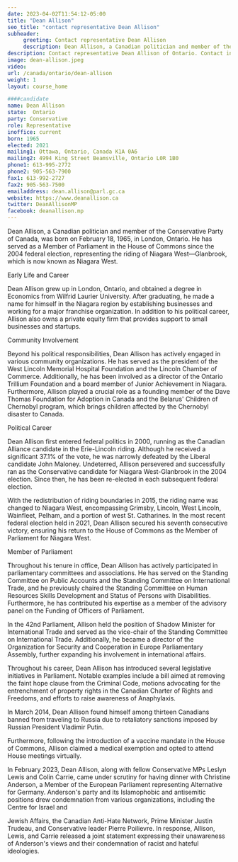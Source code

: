 ```yaml
---
date: 2023-04-02T11:54:12-05:00
title: "Dean Allison"
seo_title: "contact representative Dean Allison"
subheader:
     greeting: Contact representative Dean Allison
     description: Dean Allison, a Canadian politician and member of the Conservative Party of Canada, was born on February 18, 1965, in London, Ontario.
description: Contact representative Dean Allison of Ontario. Contact information for Dean Allison includes email address, phone number, and mailing address.
image: dean-allison.jpeg
video:
url: /canada/ontario/dean-allison
weight: 1
layout: course_home

####candidate
name: Dean Allison
state:	Ontario
party: Conservative
role: Representative
inoffice: current
born: 1965
elected: 2021
mailing1: Ottawa, Ontario, Canada K1A 0A6
mailing2: 4994 King Street Beamsville, Ontario L0R 1B0
phone1: 613-995-2772
phone2: 905-563-7900
fax1: 613-992-2727
fax2: 905-563-7500
emailaddress: dean.allison@parl.gc.ca
website: https://www.deanallison.ca
twitter: DeanAllisonMP
facebook: deanallison.mp
---
```


Dean Allison, a Canadian politician and member of the Conservative Party of Canada, was born on February 18, 1965, in London, Ontario. He has served as a Member of Parliament in the House of Commons since the 2004 federal election, representing the riding of Niagara West—Glanbrook, which is now known as Niagara West.

Early Life and Career

Dean Allison grew up in London, Ontario, and obtained a degree in Economics from Wilfrid Laurier University. After graduating, he made a name for himself in the Niagara region by establishing businesses and working for a major franchise organization. In addition to his political career, Allison also owns a private equity firm that provides support to small businesses and startups.

Community Involvement

Beyond his political responsibilities, Dean Allison has actively engaged in various community organizations. He has served as the president of the West Lincoln Memorial Hospital Foundation and the Lincoln Chamber of Commerce. Additionally, he has been involved as a director of the Ontario Trillium Foundation and a board member of Junior Achievement in Niagara. Furthermore, Allison played a crucial role as a founding member of the Dave Thomas Foundation for Adoption in Canada and the Belarus' Children of Chernobyl program, which brings children affected by the Chernobyl disaster to Canada.

Political Career

Dean Allison first entered federal politics in 2000, running as the Canadian Alliance candidate in the Erie-Lincoln riding. Although he received a significant 37.1% of the vote, he was narrowly defeated by the Liberal candidate John Maloney. Undeterred, Allison persevered and successfully ran as the Conservative candidate for Niagara West-Glanbrook in the 2004 election. Since then, he has been re-elected in each subsequent federal election.

With the redistribution of riding boundaries in 2015, the riding name was changed to Niagara West, encompassing Grimsby, Lincoln, West Lincoln, Wainfleet, Pelham, and a portion of west St. Catharines. In the most recent federal election held in 2021, Dean Allison secured his seventh consecutive victory, ensuring his return to the House of Commons as the Member of Parliament for Niagara West.

Member of Parliament

Throughout his tenure in office, Dean Allison has actively participated in parliamentary committees and associations. He has served on the Standing Committee on Public Accounts and the Standing Committee on International Trade, and he previously chaired the Standing Committee on Human Resources Skills Development and Status of Persons with Disabilities. Furthermore, he has contributed his expertise as a member of the advisory panel on the Funding of Officers of Parliament.

In the 42nd Parliament, Allison held the position of Shadow Minister for International Trade and served as the vice-chair of the Standing Committee on International Trade. Additionally, he became a director of the Organization for Security and Cooperation in Europe Parliamentary Assembly, further expanding his involvement in international affairs.

Throughout his career, Dean Allison has introduced several legislative initiatives in Parliament. Notable examples include a bill aimed at removing the faint hope clause from the Criminal Code, motions advocating for the entrenchment of property rights in the Canadian Charter of Rights and Freedoms, and efforts to raise awareness of Anaphylaxis.

In March 2014, Dean Allison found himself among thirteen Canadians banned from traveling to Russia due to retaliatory sanctions imposed by Russian President Vladimir Putin.

Furthermore, following the introduction of a vaccine mandate in the House of Commons, Allison claimed a medical exemption and opted to attend House meetings virtually.

In February 2023, Dean Allison, along with fellow Conservative MPs Leslyn Lewis and Colin Carrie, came under scrutiny for having dinner with Christine Anderson, a Member of the European Parliament representing Alternative for Germany. Anderson's party and its Islamophobic and antisemitic positions drew condemnation from various organizations, including the Centre for Israel and

 Jewish Affairs, the Canadian Anti-Hate Network, Prime Minister Justin Trudeau, and Conservative leader Pierre Poilievre. In response, Allison, Lewis, and Carrie released a joint statement expressing their unawareness of Anderson's views and their condemnation of racist and hateful ideologies.
